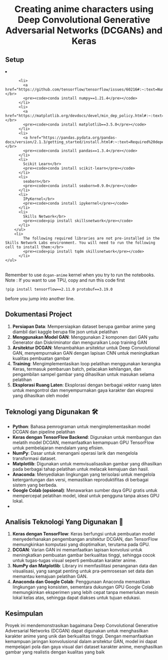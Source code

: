<h1 align="center">Creating anime characters using Deep Convolutional Generative Adversarial Networks (DCGANs) and Keras </h1>



<h2>Setup </h2>

  
  <li>
    
          <li>
            <a href="https://github.com/tensorflow/tensorflow/issues/60216#:~:text=Numpy%20was%20pinned%20to%20%3C1.24%20since%20it%20affected%20few%20tests%20on%20Ragged%20Tensors.%20Agree%20that%20we%20should%20fix%20those%20tests%20and%20remove%20the%20upperbound%20in%20future%20releases.">NumPy</a></br>
            <pre><code>conda install numpy==1.21.4</pre></code>
          </li>
          <li>
            <a href="https://matplotlib.org/devdocs/devel/min_dep_policy.html#:~:text=of%20the%20dependencies.-,Matplotlib,1.23.0,-3.8">Matplotlib</a></br>
            <pre><code>conda install matplotlib==3.5.0</pre></code>
          </li>
          <li>
            <a href="https://pandas.pydata.org/pandas-docs/version/2.1.3/getting_started/install.html#:~:text=Required%20dependencies">Pandas</a></br>
            <pre><code>conda install pandas==1.3.4</pre></code>
          </li>
          <li>
            Scikit Learn</br>
            <pre><code>conda install scikit-learn</pre></code>
          </li>
          <li>
            seaborn</br>
            <pre><code>conda install seaborn=0.9.0</pre></code>
          </li>
          <li>
            IPyKernel</br>
            <pre><code>conda install ipykernel</pre></code>
          </li>
          <li>
            Skills Network</br>
            <pre><code>pip install skillsnetwork</pre></code>
          </li>
        </ul>
        <li>
            The following required libraries are not pre-installed in the Skills Network Labs environment. You will need to run the following cell to install them:</br>
            <pre><code>pip install tqdm skillsnetwork</pre></code>
          </li>
    </ul>
  </li>
</ol>
</br>
<span>Remember to use <code>dcgan-anime</code> kernel when you try to run the notebooks.</span>


</br>
Note : If you want to use TPU, copy and run this code first <pre><code>!pip install tensorflow==2.11.0 protobuf==3.19.0
</code></pre>before you jump into another line.</span>

<h2>Dokumentasi Project</h2>
<ol>
  <li><strong>Persiapan Data</strong>: Mempersiapkan dataset berupa gambar anime yang diambil dari kaggle berupa file json untuk pelatihan</li>
  <li><strong>Menggunakan Model GAN</strong>: Menggunakan 2 komponen dari GAN yaitu Generator dan Diskriminator dan menguraikan Loop training GAN</li>
  <li><strong>Arsitektur DCGAN</strong>: Menambahkan arsitektur untuk Deep Convolutional GAN, menyempurnakan GAN dengan lapisan CNN untuk meningkatkan kualitas pembuatan gambar</li>
  <li><strong>Training</strong>: Mengimplementasikan loop pelatihan menggunakan kerangka Keras, termasuk pembaruan batch, pelacakan kehilangan, dan pengambilan sampel gambar yang dihasilkan untuk masukan selama pelatihan</li>
  <li><strong>Eksplorasi Ruang Laten</strong>: Eksplorasi dengan berbagai vektor ruang laten untuk mengontrol dan menyempurnakan gaya karakter dan ekspresi yang dihasilkan oleh model</li>
</ol>

<h2>Teknologi yang Digunakan 🛠️</h2>
<ul>
<li><strong>Python</strong>: Bahasa pemrograman untuk mengimplementasikan model DCGAN dan pipeline pelatihan
<li><strong>Keras dengan TensorFlow Backend</strong>: Digunakan untuk membangun dan melatih model DCGAN, memanfaatkan kemampuan GPU TensorFlow untuk pembelajaran mendalam yang efisien.
<li><strong>NumPy</strong>: Dasar untuk menangani operasi larik dan mengelola transformasi dataset.
<li><strong>Matplotlib</strong>: Digunakan untuk memvisualisasikan gambar yang dihasilkan pada berbagai tahap pelatihan untuk melacak kemajuan dan hasil.
<li><strong>Anaconda</strong>: Menyediakan lingkungan yang terisolasi untuk mengelola ketergantungan dan versi, memastikan reproduktifitas di berbagai sistem yang berbeda.
<li><strong>Google Colab (opsional)</strong>: Menawarkan sumber daya GPU gratis untuk mempercepat pelatihan model, ideal untuk pengguna tanpa akses GPU lokal.</li> <li>
</ul>



<h2>Analisis Teknologi Yang Digunakan 🧩</h2>
<ol>
<li><strong>Keras dengan TensorFlow</strong>: Keras berfungsi untuk pembuatan model menyederhanakan pengembangan arsitektur DCGAN, dan TensorFlow memungkinkan komputasi yang dioptimalkan, terutama pada GPU.</li>
<li><strong>DCGAN</strong>: Varian GAN ini memanfaatkan lapisan konvolusi untuk meningkatkan pembuatan gambar berkualitas tinggi, sehingga cocok untuk tugas-tugas visual seperti pembuatan karakter anime.</li>
<li><strong>NumPy dan Matplotlib</strong>: Library ini memfasilitasi penanganan data dan visualisasi, yang sangat penting untuk pra-pemrosesan set data dan memantau kemajuan pelatihan GAN.</li>
<li><strong>Anaconda dan Google Colab</strong>: Penggunaan Anaconda memastikan lingkungan yang konsisten, sementara dukungan GPU Google Colab memungkinkan eksperimen yang lebih cepat tanpa memerlukan mesin lokal kelas atas, sehingga dapat diakses untuk tujuan edukasi.</li>
</ol>



<h2>Kesimpulan </h2>
<p>Proyek ini mendemonstrasikan bagaimana Deep Convolutional Generative Adversarial Networks (DCGAN) dapat digunakan untuk menghasilkan karakter anime yang unik dan berkualitas tinggi. Dengan memanfaatkan kemampuan jaringan konvolusional dalam arsitektur GAN, model ini dapat mempelajari pola dan gaya visual dari dataset karakter anime, menghasilkan gambar yang realistis dengan kualitas yang baik </p>


